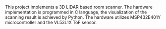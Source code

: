 This project implements a 3D LIDAR based room scanner. The hardware implementation is programmed in C language, the visualization of the scanning result is achieved by Python. The hardware utilizes MSP432E401Y microcontroller and the VL53L1X ToF sensor.
